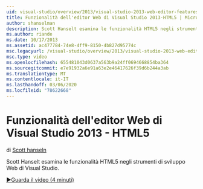 ```yaml
---
uid: visual-studio/overview/2013/visual-studio-2013-web-editor-features-html5
title: Funzionalità dell'editor Web di Visual Studio 2013-HTML5 | Microsoft Docs
author: shanselman
description: Scott Hanselt esamina le funzionalità HTML5 negli strumenti di sviluppo Web di Visual Studio.
ms.author: riande
ms.date: 10/17/2013
ms.assetid: ac477784-74e8-4ff9-8150-4b827d95774c
msc.legacyurl: /visual-studio/overview/2013/visual-studio-2013-web-editor-features-html5
msc.type: video
ms.openlocfilehash: 655481043d0637a563b9a24ff0694668854ba364
ms.sourcegitcommit: e7e91932a6e91a63e2e46417626f39d6b244a3ab
ms.translationtype: MT
ms.contentlocale: it-IT
ms.lasthandoff: 03/06/2020
ms.locfileid: "78622668"
---
```

# <a name="visual-studio-2013-web-editor-features---html5"></a>Funzionalità dell'editor Web di Visual Studio 2013 - HTML5

di [Scott hanseln](https://github.com/shanselman)

Scott Hanselt esamina le funzionalità HTML5 negli strumenti di sviluppo Web di Visual Studio.

[&#9654;Guarda il video (4 minuti)](https://channel9.msdn.com/Blogs/ASP-NET-Site-Videos/visual-studio-2013-web-editor-features-html5)
